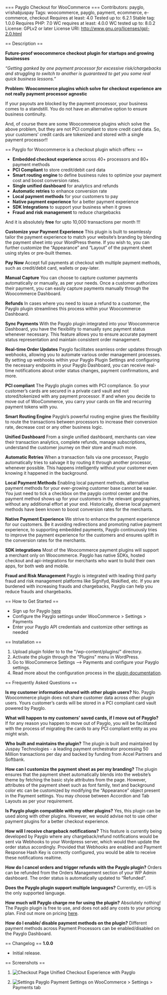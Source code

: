 === Payglo Checkout for WooCommerce ===
Contributors: payglo, vrishabjuspay
Tags: woocommerce, payglo, payment, ecommerce, e-commerce, checkout
Requires at least: 4.0
Tested up to: 6.2.1
Stable tag: 1.0.0
Requires PHP: 7.0
WC requires at least: 4.0.0
WC tested up to: 8.0.2
License: GPLv2 or later
License URI: http://www.gnu.org/licenses/gpl-2.0.html

== Description ==

**Future-proof woocommerce checkout plugin for startups and growing businesses**

*“Getting ganked by one payment processor for excessive risk/chargebacks and struggling to switch to another is guaranteed to get you some real quick business lessons.”*

**Problem: Woocommerce plugins which solve for checkout experience are not really payment processor agnostic**

If your payouts are blocked by the payment processor, your business comes to a standstill. You do not have an alternative option to ensure business continuity. 

And, of course there are some Woocommerce plugins which solve the above problem, but they are not PCI compliant to store credit card data. So, your customers’ credit cards are tokenized and stored with a single payment processor!! 

== Payglo for Woocommerce is a checkout plugin which offers: ==
- **Embedded checkout experience** across 40+ processors and 80+ payment methods 
- **PCI Compliant** to store credit/debit card data
- **Smart routing engine** to define business rules to optimize your payment cost and boost conversion rates.
- **Single unified dashboard** for analytics and refunds
- **Automatic retries** to enhance conversion rate
- **Local payment methods** for your customers to pay
- **Native payment experience** for a better payment experience
- **SDK Integrations** to support your business when it grows
- **Fraud and risk management** to reduce chargebacks

And it is absolutely **free** for upto 10,000 transactions per month !!!

**Customize your Payment Experience**
This plugin is built to seamlessly tailor the payment experience to match your website’s branding by blending the payment sheet into your WordPress theme. If you wish to, you can further customize the “Appearance” and “Layout” of the payment sheet using styles or pre-built themes.

**Pay Now**
Accept full payments at checkout with multiple payment methods, such as credit/debit card, wallets or pay-later.

**Manual Capture**
You can choose to capture customer payments automatically or manually, as per your needs. Once a customer authorizes their payment, you can easily capture payments manually through the Woocommerce Dashboard.

**Refunds**
In cases where you need to issue a refund to a customer, the Payglo plugin streamlines this process within your Woocommerce Dashboard.

**Sync Payments**
With the Payglo plugin integrated into your Woocommerce Dashboard, you have the flexibility to manually sync payment status whenever necessary. This feature allows you to ensure accurate payment status representation and maintain consistent order management.

**Real-time Order Updates**
Payglo facilitates seamless order updates through webhooks, allowing you to automate various order management processes. By setting up webhooks within your Payglo Plugin Settings and configuring the necessary endpoints in your Payglo Dashboard, you can receive real-time notifications about order status changes, payment confirmations, and more.

**PCI compliant**
The Payglo plugin comes with PCI compliance. So your customer’s cards are secured in a private card vault and not stored/tokenized with any payment processor. If and when you decide to move out of WooCommerce, you carry your cards on file and recurring payment tokens with you.

**Smart Routing Engine**
Payglo’s powerful routing engine gives the flexibility to route the transactions between processors to increase their conversion rate, decrease cost or any other business logic. 

**Unified Dashboard**
From a single unified dashboard, merchants can view their transaction analytics, complete refunds, manage subscriptions, understand the customer journey on their store and much more.

**Automatic Retries**
When a transaction fails via one processor, Payglo automatically tries to salvage it by routing it through another processor, whenever possible. This happens intelligently without your customer even knowing it happened in the background.

**Local Payment Methods**
Enabling local payment methods, alternative payment methods for your ever-growing customer base cannot be easier. You just need to tick a checkbox on the payglo control center and the payment method shows up for your customers in the relevant geographies, without any additional effort at your end. Historically, diverse local payment methods have been known to boost conversion rates for the merchants.

**Native Payment Experience**
We strive to enhance the payment experience for our customers. Be it avoiding redirections and promoting native payment experience, to supporting embedded payments, Payglo continuously tries to improve the payment experience for the customers and ensures uplift in the conversion rates for the merchants.

**SDK integrations**
Most of the Woocommerce payment plugins will support a merchant only on Woocommerce. Payglo has native SDKs, hosted checkout and api-integrations for merchants who want to build their own apps, for both web and mobile. 

**Fraud and Risk Management**
Payglo is integrated with leading third party fraud and risk management platforms like Signifyd, Riskified, etc. If you are burdened with increasing frauds and chargebacks, Payglo can help you reduce frauds and chargebacks.


== How to Get Started ==
 - Sign up for Payglo [here](https://app.payglo.io/)
 - Configure the Payglo settings under WooCommerce > Settings > Payments
 - Enter your Payglo API credentials and customize other settings as needed

== Installation ==

1. Upload plugin folder to to the "/wp-content/plugins/" directory.
2. Activate the plugin through the "Plugins" menu in WordPress.
3. Go to WooCommerce Settings –> Payments and configure your Payglo settings.
4. Read more about the configuration process in the [plugin documentation](https://payglo.io/docs/sdkIntegrations/wooCommercePlugin/wooCommercePluginOverview).

== Frequently Asked Questions ==

**Is my customer information shared with other plugin users?**
No. Payglo Woocommerce plugin does not share customer data across other plugin users. Yours customer’s cards will be stored in a PCI compliant card vault powered by Payglo.

**What will happen to my customers’ saved cards, if I move out of Payglo?**
If for any reason you happen to move out of Payglo, you will be facilitated with the process of migrating the cards to any PCI compliant entity as you might wish.

**Who built and maintains the plugin?**
The plugin is built and maintained by Juspay Technologies - a leading payment orchestrator processing 50 Million transactions per day and backed by funding from Accel Partners and Softbank.

**How can I customize the payment sheet as per my branding?**
The plugin ensures that the payment sheet automatically blends into the website’s theme by fetching the basic style attributes from the page. However, attributes of the payment sheet such as font family, text and background color etc can be customized by modifying the “Appearance” object present in the Payment settings. You may choose between Accordion and Tab Layouts as per your requirement.

**Is Payglo plugin compatible with my other plugins?**
Yes, this plugin can be used along with other plugins. However, we would advise not to use other payment plugins for a better checkout experience.

**How will I receive chargeback notifications?**
This feature is currently being developed by Payglo where any chargeback/refund notifications would be sent via Webhooks to your Wordpress server, which would then update the order status accordingly. Provided that Webhooks are enabled and Payment Response Hash Key is correctly configured, you would be able to receive these notifications realtime.

**How do I cancel orders and trigger refunds with the Payglo plugin?**
Orders can be refunded from the Orders Management section of your WP Admin dashboard. The order status is automatically updated to “Refunded”.

**Does the Payglo plugin support multiple languages?**
Currently, en-US is the only supported language.

**How much will Payglo charge me for using the plugin?**
Absolutely nothing! The Payglo plugin is free to use, and does not add any costs to your pricing plan. Find out more on pricing [here](https://payglo.io/pricing).

**How do I enable/ disable payment methods on the plugin?**
Different payment methods across Payment Processors can be enabled/disabled on the Payglo Dashboard.

== Changelog ==
**1.0.0**
* Initial release.

== Screenshots ==
1. ![Checkout Page](assets/screenshot-1.png)
   Unified Checkout Experience with Payglo

2. ![Settings](assets/screenshot-2.png)
   Payglo Payment Settings on WooCommerce > Settings > Payments tab
